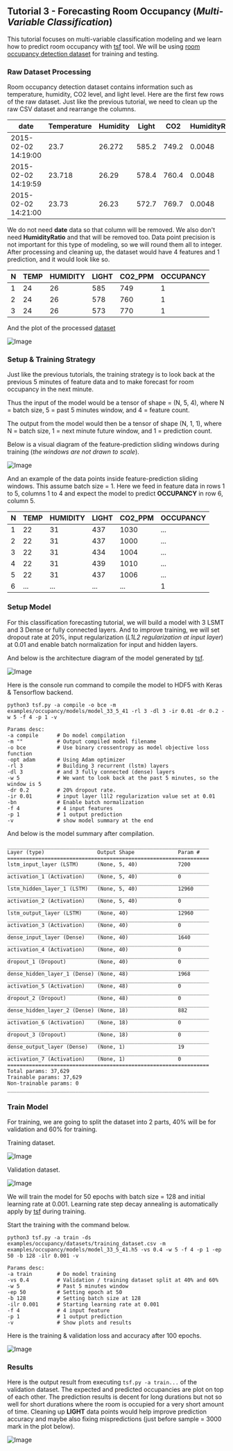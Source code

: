 
## Tutorial 3 - Forecasting Room Occupancy (*Multi-Variable Classification*)

This tutorial focuses on multi-variable classification modeling and we learn how to predict room occupancy with [tsf](https://github.com/tuantle/tsf) tool. We will be using [room occupancy detection dataset](https://archive.ics.uci.edu/ml/datasets/Occupancy+Detection+) for training and testing.

### Raw Dataset Processing

Room occupancy detection dataset contains information such as temperature, humidity, CO2 level, and light level.
Here are the first few rows of the raw dataset. Just like the previous tutorial, we need to clean up the raw CSV dataset and rearrange the columns.

| date                | Temperature | Humidity | Light | CO2   | HumidityRatio | Occupancy |
|---------------------|-------------|----------|-------|-------|---------------|-----------|
| 2015-02-02 14:19:00 | 23.7        | 26.272   | 585.2 | 749.2 | 0.0048        | 1         |
| 2015-02-02 14:19:59 | 23.718      | 26.29    | 578.4 | 760.4 | 0.0048        | 1         |
| 2015-02-02 14:21:00 | 23.73       | 26.23    | 572.7 | 769.7 | 0.0048        | 1         |

We do not need **date** data so that column will be removed. We also don't need **HumidityRatio** and that will be removed too. Data point precision is not important for this type of modeling, so we will round them all to integer. After processing and cleaning up, the dataset would have 4 features and 1 prediction, and it would look like so.

| N | TEMP | HUMIDITY | LIGHT | CO2_PPM | OCCUPANCY |
|---|------|----------|-------|---------|-----------|
| 1 | 24   | 26       | 585   | 749     | 1         |
| 2 | 24   | 26       | 578   | 760     | 1         |
| 3 | 24   | 26       | 573   | 770     | 1         |

And the plot of the processed [dataset](https://github.com/tuantle/tsf/blob/master/examples/occupancy/datasets/training_dataset.csv)

![Image](plots/dataset.png "dataset")

### Setup & Training Strategy

Just like the previous tutorials, the training strategy is to look back at the previous 5 minutes of feature data and to make forecast for room occupancy in the next minute.

Thus the input of the model would be a tensor of shape = (N, 5, 4), where N = batch size, 5 = past 5 minutes window, and 4 = feature count.

The output from the model would then be a tensor of shape (N, 1, 1), where N = batch size, 1 = next minute future window, and 1 = prediction count.

Below is a visual diagram of the feature-prediction sliding windows during training (*the windows are not drawn to scale*).

![Image](plots/windows.png "sliding windows")

And an example of the data points inside feature-prediction sliding windows. This assume batch size = 1.
Here we feed in feature data in rows 1 to 5, columns 1 to 4 and expect the model to predict **OCCUPANCY** in row 6, column 5.

| N | TEMP | HUMIDITY | LIGHT | CO2_PPM | OCCUPANCY |
|---|------|----------|-------|---------|-----------|
| 1 | 22   | 31       | 437   | 1030    | ...       |
| 2 | 22   | 31       | 437   | 1000    | ...       |
| 3 | 22   | 31       | 434   | 1004    | ...       |
| 4 | 22   | 31       | 439   | 1010    | ...       |
| 5 | 22   | 31       | 437   | 1006    | ...       |
| 6 | ...  | ...      | ...   | ...     | 1         |

### Setup Model

For this classification forecasting tutorial, we will build a model with 3 LSMT and 3 Dense or fully connected layers. And to improve training, we will set dropout rate at 20%, input regularization (*L1L2 regularization at input layer*) at 0.01 and enable batch normalization for input and hidden layers.

And below is the architecture diagram of the model generated by [tsf](https://github.com/tuantle/tsf).

![Image](plots/model_arch.png "model architecture")

Here is the console run command to compile the model to HDF5 with Keras & Tensorflow backend.

```
python3 tsf.py -a compile -o bce -m examples/occupancy/models/model_33_5_41 -rl 3 -dl 3 -ir 0.01 -dr 0.2 -w 5 -f 4 -p 1 -v
```
```
Params desc:
-a compile      # Do model compilation
-m ""           # Output compiled model filename
-o bce          # Use binary crossentropy as model objective loss function
-opt adam       # Using Adam optimizer
-rl 3           # Building 3 recurrent (lstm) layers
-dl 3           # and 3 fully connected (dense) layers
-w 5            # We want to look back at the past 5 minutes, so the window is 5
-dr 0.2         # 20% dropout rate.
-ir 0.01        # input layer l1l2 regularization value set at 0.01
-bn             # Enable batch normalization
-f 4            # 4 input features
-p 1            # 1 output prediction
-v              # show model summary at the end
```

And below is the model summary after compilation.

```
_________________________________________________________________
Layer (type)                 Output Shape              Param #
=================================================================
lstm_input_layer (LSTM)      (None, 5, 40)             7200
_________________________________________________________________
activation_1 (Activation)    (None, 5, 40)             0
_________________________________________________________________
lstm_hidden_layer_1 (LSTM)   (None, 5, 40)             12960
_________________________________________________________________
activation_2 (Activation)    (None, 5, 40)             0
_________________________________________________________________
lstm_output_layer (LSTM)     (None, 40)                12960
_________________________________________________________________
activation_3 (Activation)    (None, 40)                0
_________________________________________________________________
dense_input_layer (Dense)    (None, 40)                1640
_________________________________________________________________
activation_4 (Activation)    (None, 40)                0
_________________________________________________________________
dropout_1 (Dropout)          (None, 40)                0
_________________________________________________________________
dense_hidden_layer_1 (Dense) (None, 48)                1968
_________________________________________________________________
activation_5 (Activation)    (None, 48)                0
_________________________________________________________________
dropout_2 (Dropout)          (None, 48)                0
_________________________________________________________________
dense_hidden_layer_2 (Dense) (None, 18)                882
_________________________________________________________________
activation_6 (Activation)    (None, 18)                0
_________________________________________________________________
dropout_3 (Dropout)          (None, 18)                0
_________________________________________________________________
dense_output_layer (Dense)   (None, 1)                 19
_________________________________________________________________
activation_7 (Activation)    (None, 1)                 0
=================================================================
Total params: 37,629
Trainable params: 37,629
Non-trainable params: 0
_________________________________________________________________
```

### Train Model

For training, we are going to split the dataset into 2 parts, 40% will be for validation and 60% for training.

Training dataset.

![Image](plots/training_dataset.png "training dataset")

Validation dataset.

![Image](plots/validation_dataset.png "validation dataset")

We will train the model for 50 epochs with batch size = 128 and initial learning rate at 0.001. Learning rate step decay annealing is automatically apply by [tsf](https://github.com/tuantle/tsf) during training.

Start the training with the command below.

```
python3 tsf.py -a train -ds examples/occupancy/datasets/training_dataset.csv -m examples/occupancy/models/model_33_5_41.h5 -vs 0.4 -w 5 -f 4 -p 1 -ep 50 -b 128 -ilr 0.001 -v
```
```
Params desc:
-a train        # Do model training
-vs 0.4         # Validation / training dataset split at 40% and 60%
-w 5            # Past 5 minutes window
-ep 50          # Setting epoch at 50
-b 128          # Setting batch size at 128
-ilr 0.001      # Starting learning rate at 0.001
-f 4            # 4 input feature
-p 1            # 1 output prediction
-v              # Show plots and results
```

Here is the training & validation loss and accuracy after 100 epochs.

![Image](plots/training_loss_acc.png "training loss & accuracy")

### Results

Here is the output result from executing ```tsf.py -a train...``` of the validation dataset. The expected and predicted occupancies are plot on top of each other. The prediction results is decent for long durations but not so well for short durations where the room is occupied for a very short amount of time. Cleaning up **LIGHT** data points would help improve prediction accuracy and maybe also fixing mispredictions (just before sample = 3000 mark in the plot below).

![Image](plots/prediction_results_z.png "prediction results")
